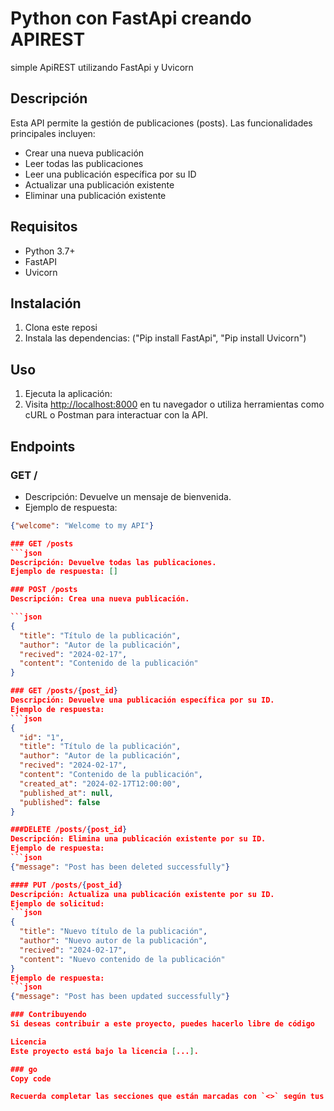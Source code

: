 # Python con FastApi creando APIREST
simple ApiREST utilizando FastApi y Uvicorn

## Descripción

Esta API permite la gestión de publicaciones (posts). Las funcionalidades principales incluyen:

- Crear una nueva publicación
- Leer todas las publicaciones
- Leer una publicación específica por su ID
- Actualizar una publicación existente
- Eliminar una publicación existente

## Requisitos

- Python 3.7+
- FastAPI
- Uvicorn

## Instalación

1. Clona este reposi
2. Instala las dependencias: ("Pip install FastApi", "Pip install Uvicorn")

## Uso

1. Ejecuta la aplicación:
2. Visita [http://localhost:8000](http://localhost:8000) en tu navegador o utiliza herramientas como cURL o Postman para interactuar con la API.
   
## Endpoints

### GET /

- Descripción: Devuelve un mensaje de bienvenida.
- Ejemplo de respuesta:

```json
{"welcome": "Welcome to my API"}

### GET /posts
```json
Descripción: Devuelve todas las publicaciones.
Ejemplo de respuesta: []

### POST /posts
Descripción: Crea una nueva publicación.

```json
{
  "title": "Título de la publicación",
  "author": "Autor de la publicación",
  "recived": "2024-02-17",
  "content": "Contenido de la publicación"
}

### GET /posts/{post_id}
Descripción: Devuelve una publicación específica por su ID.
Ejemplo de respuesta:
```json
{
  "id": "1",
  "title": "Título de la publicación",
  "author": "Autor de la publicación",
  "recived": "2024-02-17",
  "content": "Contenido de la publicación",
  "created_at": "2024-02-17T12:00:00",
  "published_at": null,
  "published": false
}

###DELETE /posts/{post_id}
Descripción: Elimina una publicación existente por su ID.
Ejemplo de respuesta:
```json
{"message": "Post has been deleted successfully"}

#### PUT /posts/{post_id}
Descripción: Actualiza una publicación existente por su ID.
Ejemplo de solicitud:
```json
{
  "title": "Nuevo título de la publicación",
  "author": "Nuevo autor de la publicación",
  "recived": "2024-02-17",
  "content": "Nuevo contenido de la publicación"
}
Ejemplo de respuesta:
```json
{"message": "Post has been updated successfully"}

### Contribuyendo
Si deseas contribuir a este proyecto, puedes hacerlo libre de código

Licencia
Este proyecto está bajo la licencia [...].

### go
Copy code

Recuerda completar las secciones que están marcadas con `<>` según tus necesidades específicas, como la sección de Contribuyendo y Licencia.





